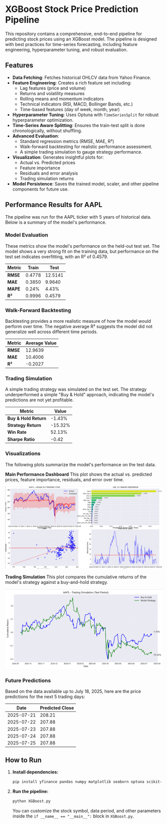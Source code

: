 # XGBoost Stock Price Prediction Pipeline

This repository contains a comprehensive, end-to-end pipeline for predicting stock prices using an XGBoost model. The pipeline is designed with best practices for time-series forecasting, including feature engineering, hyperparameter tuning, and robust evaluation.

## Features

- **Data Fetching**: Fetches historical OHLCV data from Yahoo Finance.
- **Feature Engineering**: Creates a rich feature set including:
  - Lag features (price and volume)
  - Returns and volatility measures
  - Rolling means and momentum indicators
  - Technical indicators (RSI, MACD, Bollinger Bands, etc.)
  - Time-based features (day of week, month, year)
- **Hyperparameter Tuning**: Uses Optuna with `TimeSeriesSplit` for robust hyperparameter optimization.
- **Time-Series Aware Splitting**: Ensures the train-test split is done chronologically, without shuffling.
- **Advanced Evaluation**:
  - Standard regression metrics (RMSE, MAE, R²)
  - Walk-forward backtesting for realistic performance assessment.
  - A simple trading simulation to gauge strategy performance.
- **Visualization**: Generates insightful plots for:
  - Actual vs. Predicted prices
  - Feature importance
  - Residuals and error analysis
  - Trading simulation returns
- **Model Persistence**: Saves the trained model, scaler, and other pipeline components for future use.

## Performance Results for AAPL

The pipeline was run for the AAPL ticker with 5 years of historical data. Below is a summary of the model's performance.

### Model Evaluation

These metrics show the model's performance on the held-out test set. The model shows a very strong fit on the training data, but performance on the test set indicates overfitting, with an R² of 0.4579.

| Metric     | Train    | Test     |
|------------|----------|----------|
| **RMSE**   | 0.4778   | 12.5141  |
| **MAE**    | 0.3850   | 9.9640   |
| **MAPE**   | 0.24%    | 4.43%    |
| **R²**     | 0.9996   | 0.4579   |

### Walk-Forward Backtesting

Backtesting provides a more realistic measure of how the model would perform over time. The negative average R² suggests the model did not generalize well across different time periods.

| Metric     | Average Value |
|------------|---------------|
| **RMSE**   | 12.9639         |
| **MAE**    | 10.4006         |
| **R²**     | -0.2027         |

### Trading Simulation

A simple trading strategy was simulated on the test set. The strategy underperformed a simple "Buy & Hold" approach, indicating the model's predictions are not yet profitable.

| Metric                | Value     |
|-----------------------|-----------|
| **Buy & Hold Return** | -1.43%    |
| **Strategy Return**   | -15.32%   |
| **Win Rate**          | 52.13%    |
| **Sharpe Ratio**      | -0.42     |

### Visualizations

The following plots summarize the model's performance on the test data.

**Main Performance Dashboard**
This plot shows the actual vs. predicted prices, feature importance, residuals, and error over time.

![Model Performance](images/xgboost_feature_eng.png)

**Trading Simulation**
This plot compares the cumulative returns of the model's strategy against a buy-and-hold strategy.

![Trading Simulation](images/xgboost_trading_simulator.png)

### Future Predictions

Based on the data available up to July 18, 2025, here are the price predictions for the next 5 trading days:

| Date       | Predicted Close |
|------------|-----------------|
| 2025-07-21 | 208.21          |
| 2025-07-22 | 207.88          |
| 2025-07-23 | 207.88          |
| 2025-07-24 | 207.88          |
| 2025-07-25 | 207.88          |

## How to Run

1.  **Install dependencies:**
    ```bash
    pip install yfinance pandas numpy matplotlib seaborn optuna scikit-learn xgboost ta joblib
    ```
2.  **Run the pipeline:**
    ```bash
    python XGBoost.py
    ```
    You can customize the stock symbol, data period, and other parameters inside the `if __name__ == "__main__":` block in `XGBoost.py`.

